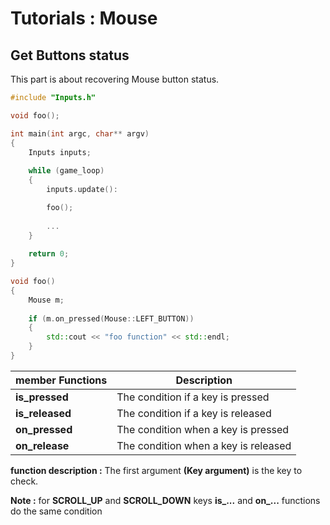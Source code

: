 # Tutorials : Mouse

## Get Buttons status

This part is about recovering Mouse button status.

``` C++
#include "Inputs.h"

void foo();

int main(int argc, char** argv) 
{
	Inputs inputs;
	
	while (game_loop)
	{
		inputs.update():

		foo();
		
		...
	}
	
	return 0;
}

void foo()
{
	Mouse m;
	
	if (m.on_pressed(Mouse::LEFT_BUTTON))
	{
		std::cout << "foo function" << std::endl;
	}
}
```

| member Functions | Description                          |
|------------------|--------------------------------------|
| **is_pressed**   | The condition if a key is pressed    | 
| **is_released**  | The condition if a key is released   | 
| **on_pressed**   | The condition when a key is pressed  | 
| **on_release**   | The condition when a key is released | 

**function description :**
The first argument **(Key argument)** is the key to check.

**Note :** for **SCROLL_UP** and **SCROLL_DOWN** keys **is_...** and **on_...** functions do the same condition